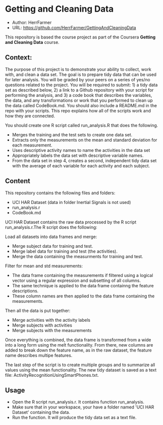 # Getting and Cleaning Data


- Author: HerrFarmer
- URL: https://github.com/HerrFarmer/GettingAndCleaningData

This repository is based the course project as part of the Coursera **Getting and Cleaning Data** course.

## Context:
The purpose of this project is to demonstrate your ability to collect, work with, and clean a data set. The goal is to prepare tidy data that can be used for later analysis. You will be graded by your peers on a series of yes/no questions related to the project. You will be required to submit: 1) a tidy data set as described below, 2) a link to a Github repository with your script for performing the analysis, and 3) a code book that describes the variables, the data, and any transformations or work that you performed to clean up the data called CodeBook.md. You should also include a README.md in the repo with your scripts. This repo explains how all of the scripts work and how they are connected.  

You should create one R script called run_analysis.R that does the following.

- Merges the training and the test sets to create one data set.
- Extracts only the measurements on the mean and standard deviation for each measurement. 
- Uses descriptive activity names to name the activities in the data set
- Appropriately labels the data set with descriptive variable names. 
- From the data set in step 4, creates a second, independent tidy data set with the average of each variable for each activity and each subject.

## Content
This repository contains the following files and folders:

- UCI HAR Dataset (data in folder Inertial Signals is not used)
- run_analysis.r
- CodeBook.md

UCI HAR Dataset contains the raw data processed by the R script run_analysis.r.The R script does the following:

Load all datasets into data frames and merge:

- Merge subject data for training and test.
- Merge label data for training and test (the activities).
- Merge the data containing the measurments for training and test.

Filter for mean and std measurements:

- The data frame containing the measurements if filtered using a logical vector using a regular expression and subsetting of all columns.
- The same technique is applied to the data frame containng the feature descriptions.
- These column names are then applied to the data frame containing the measurements.

Then all the data is put together:

- Merge activities with the activity labels
- Merge subjects with activities
- Merge subjects with the measurements

Once everything is combined, the data frame is transformed from a wide into a long form using the melt functionality. From there, new columns are added to break down the feature name, as in the raw dataset, the feature name describes multipe features.

The last step of the script is to create multiple groups and to summarize all values using the mean functionality. The new tidy dataset is saved as a text file: ActivityRecognitionUsingSmartPhones.txt.

## Usage

- Open the R script run_analysis.r. It contains function run_analysis.
- Make sure that in your workspace, your have a folder named 'UCI HAR Dataset' containing the data.
- Run the function. It will produce the tidy data set as a text file.






